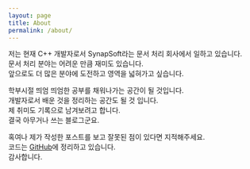 ```yaml
---
layout: page
title: About
permalink: /about/
---
```


<p>
저는 현재 C++ 개발자로서 SynapSoft라는 문서 처리 회사에서 일하고 있습니다.<br>
문서 처리 분야는 어려운 만큼 재미도 있습니다.<br>
앞으로도 더 많은 분야에 도전하고 영역을 넓혀가고 싶습니다.<br>
</p>

<p>
학부시절 띄엄 띄엄한 공부를 채워나가는 공간이 될 것입니다.<br>
개발자로서 배운 것을 정리하는 공간도 될 것 입니다.<br>
제 취미도 기록으로 남겨보려고 합니다.<br>
결국 아무거나 쓰는 블로그군요.
</p>

혹여나 제가 작성한 포스트를 보고 잘못된 점이 있다면 지적해주세요.<br>
코드는 [GitHub](https://github.com/gomumu)에 정리하고 있습니다.<br>
감사합니다.


